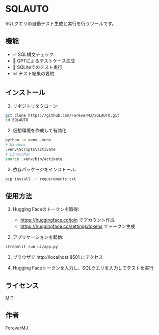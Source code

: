 # SQLAUTO

SQLクエリの自動テスト生成と実行を行うツールです。

## 機能

- ✅ SQL構文チェック
- 🤖 GPTによるテストケース生成
- 🧠 SQLiteでのテスト実行
- 📊 テスト結果の要約

## インストール

1. リポジトリをクローン:
```bash
git clone https://github.com/ForeverMJ/SQLAUTO.git
cd SQLAUTO
```

2. 仮想環境を作成して有効化:
```bash
python -m venv .venv
# Windows
.venv\Scripts\activate
# Linux/Mac
source .venv/bin/activate
```

3. 依存パッケージをインストール:
```bash
pip install -r requirements.txt
```

## 使用方法

1. Hugging Faceのトークンを取得:
   - https://huggingface.co/join でアカウント作成
   - https://huggingface.co/settings/tokens でトークン生成

2. アプリケーションを起動:
```bash
streamlit run ui/app.py
```

3. ブラウザで http://localhost:8501 にアクセス

4. Hugging Faceトークンを入力し、SQLクエリを入力してテストを実行

## ライセンス

MIT

## 作者

ForeverMJ
